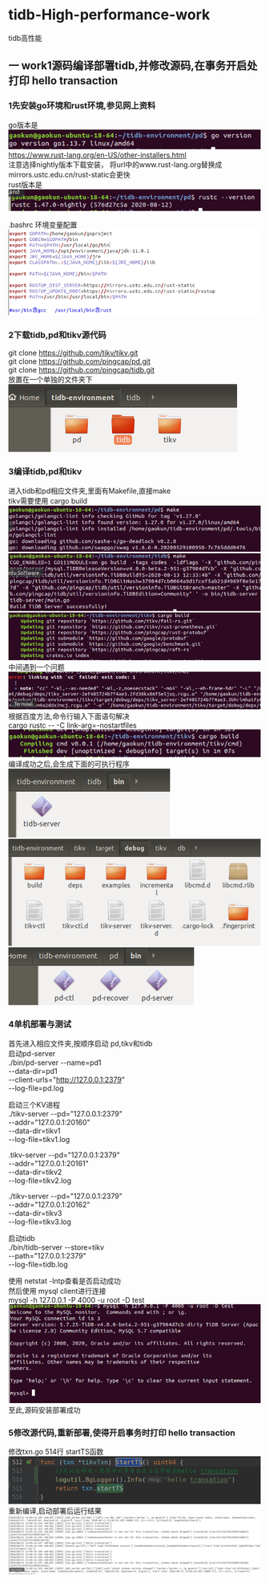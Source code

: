 # tidb-High-performance-work
tidb高性能

## 一 work1源码编译部署tidb,并修改源码,在事务开启处打印 hello transaction
### 1先安装go环境和rust环境,参见网上资料
go版本是<br>
![](https://github.com/gaokunnanjing/tidb-High-performance-work/blob/master/work1_images/go%E7%89%88%E6%9C%AC_20200816102905.png)<br>
https://www.rust-lang.org/en-US/other-installers.html<br>
注意选择nightly版本下载安装，
将url中的www.rust-lang.org替换成mirrors.ustc.edu.cn/rust-static会更快<br>
rust版本是<br>
![](https://github.com/gaokunnanjing/tidb-High-performance-work/blob/master/work1_images/rust%E7%89%88%E6%9C%AC_20200816103346.png)<br>

.bashrc 环境变量配置<br>
![](https://github.com/gaokunnanjing/tidb-High-performance-work/blob/master/work1_images/%E7%8E%AF%E5%A2%83%E5%8F%98%E9%87%8F_20200816103913.png)

### 2下载tidb,pd和tikv源代码
git clone https://github.com/tikv/tikv.git<br>
git clone https://github.com/pingcap/pd.git<br>
git clone https://github.com/pingcap/tidb.git<br>
放置在一个单独的文件夹下<br>
![](https://github.com/gaokunnanjing/tidb-High-performance-work/blob/master/work1_images/%E6%BA%90%E7%A0%81%E6%96%87%E4%BB%B6%E5%A4%B9_20200816120706.png)

### 3编译tidb,pd和tikv
进入tidb和pd相应文件夹,里面有Makefile,直接make<br>
tikv需要使用 cargo build<br>
![](https://github.com/gaokunnanjing/tidb-High-performance-work/blob/master/work1_images/%E7%BC%96%E8%AF%91pd_20200816104932.png)<br>
![](https://github.com/gaokunnanjing/tidb-High-performance-work/blob/master/work1_images/%E7%BC%96%E8%AF%91tidb_20200816105123.png)<br>
![](https://github.com/gaokunnanjing/tidb-High-performance-work/blob/master/work1_images/%E7%BC%96%E8%AF%91tikv_20200816105251.png)<br>
中间遇到一个问题<br>
![](https://github.com/gaokunnanjing/tidb-High-performance-work/blob/master/work1_images/tikv%E7%BC%96%E8%AF%91%E5%87%BA%E9%94%99_20200816105349.png)<br>
根据百度方法,命令行输入下面语句解决<br>
cargo rustc -- -C link-arg=-nostartfiles<br>
![](https://github.com/gaokunnanjing/tidb-High-performance-work/blob/master/work1_images/%E7%BC%96%E8%AF%91tikv%E6%88%90%E5%8A%9F_20200816105948.png)
编译成功之后,会生成下面的可执行程序<br>
![](https://github.com/gaokunnanjing/tidb-High-performance-work/blob/master/work1_images/tidb%E5%8F%AF%E6%89%A7%E8%A1%8C_20200816120749.png)<br>
![](https://github.com/gaokunnanjing/tidb-High-performance-work/blob/master/work1_images/tikv%E5%8F%AF%E6%89%A7%E8%A1%8C_20200816121036.png)<br>
![](https://github.com/gaokunnanjing/tidb-High-performance-work/blob/master/work1_images/pd%E5%8F%AF%E6%89%A7%E8%A1%8C_20200816120829.png)<br>

### 4单机部署与测试
首先进入相应文件夹,按顺序启动 pd,tikv和tidb<br>
启动pd-server<br>
./bin/pd-server --name=pd1 \
--data-dir=pd1 \
--client-urls="http://127.0.0.1:2379" \
--log-file=pd.log

启动三个KV进程<br>
./tikv-server --pd="127.0.0.1:2379" \
--addr="127.0.0.1:20160" \
--data-dir=tikv1 \
--log-file=tikv1.log

.tikv-server --pd="127.0.0.1:2379" \
--addr="127.0.0.1:20161" \
--data-dir=tikv2 \
--log-file=tikv2.log

./tikv-server --pd="127.0.0.1:2379" \
--addr="127.0.0.1:20162" \
--data-dir=tikv3 \
--log-file=tikv3.log

启动tidb<br>
./bin/tidb-server --store=tikv \
--path="127.0.0.1:2379" \
--log-file=tidb.log


使用 netstat -lntp查看是否启动成功<br>
然后使用 mysql client进行连接<br>
mysql -h 127.0.0.1 -P 4000 -u root -D test
![](https://github.com/gaokunnanjing/tidb-High-performance-work/blob/master/work1_images/%E8%BF%9E%E6%8E%A5%E6%B5%8B%E8%AF%95_20200816111642.png)<br>
至此,源码安装部署成功 <br>
### 5修改源代码,重新部署,使得开启事务时打印 hello transaction
修改txn.go 514行 startTS函数<br>
![](https://github.com/gaokunnanjing/tidb-High-performance-work/blob/master/work1_images/%E4%BF%AE%E6%94%B9%E6%BA%90%E7%A0%81_20200816112112.png)<br>
重新编译,启动部署后运行结果<br>
![](https://github.com/gaokunnanjing/tidb-High-performance-work/blob/master/work1_images/%E6%97%A5%E5%BF%97%E6%95%88%E6%9E%9C_20200816112144.png)<br>


